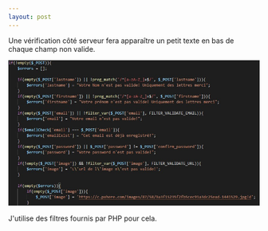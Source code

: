```yaml
---
layout: post
---
```


Une vérification côté serveur fera apparaître un petit texte en bas de chaque champ non valide.

<img src="/images/reg_valid.jpg" alt="erreurs" width=550>

J'utilise des filtres fournis par PHP pour cela.